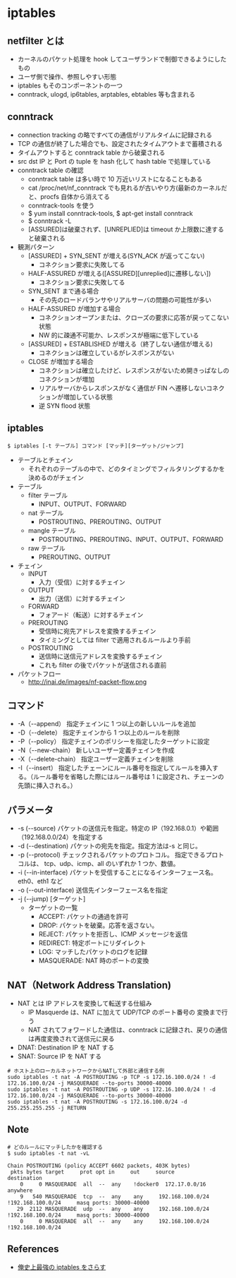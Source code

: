 # iptables

## netfilter とは

- カーネルのパケット処理を hook してユーザランドで制御できるようにしたもの
- ユーザ側で操作、参照しやすい形態
- iptables もそのコンポーネントの一つ
- conntrack, ulogd, ip6tables, arptables, ebtables 等も含まれる

## conntrack

- connection tracking の略ですべての通信がリアルタイムに記録される
- TCP の通信が終了した場合でも、設定されたタイムアウトまで蓄積される
- タイムアウトすると conntrack table から破棄される
- src dst IP と Port の tuple を hash 化して hash table で処理している
- conntrack table の確認
  - conntrack table は多い時で 10 万近いリストになることもある
  - cat /proc/net/nf_conntrack でも見れるが古いやり方(最新のカーネルだと、procfs 自体から消えてる
  - conntrack-tools を使う
  - $ yum install conntrack-tools, $ apt-get install conntrack
  - \$ conntrack -L
  - [ASSURED]は破棄されず、[UNREPLIED]は timeout か上限数に達すると破棄される
- 観測パターン
  - [ASSURED] + SYN_SENT が増える(SYN_ACK が返ってこない)
    - コネクション要求に失敗してる
  - HALF-ASSURED が増える([ASSURED][unreplied]に遷移しない])
    - コネクション要求に失敗してる
  - SYN_SENT まで通る場合
    - その先のロードバランサやリアルサーバの問題の可能性が多い
  - HALF-ASSURED が増加する場合
    - コネクションオープンまたは、クローズの要求に応答が戻ってこない状態
    - NW 的に疎通不可能か、レスポンスが極端に低下している
  - [ASSURED] + ESTABLISHED が増える（終了しない通信が増える)
    - コネクションは確立しているがレスポンスがない
  - CLOSE が増加する場合
    - コネクションは確立したけど、レスポンスがないため開きっぱなしのコネクションが増加
    - リアルサーバからレスポンスがなく通信が FIN へ遷移しないコネクションが増加している状態
    - 逆 SYN flood 状態

## iptables

```
$ iptables [-t テーブル] コマンド [マッチ][ターゲット/ジャンプ]
```

- テーブルとチェイン
  - それぞれのテーブルの中で、どのタイミングでフィルタリングするかを決めるのがチェイン
- テーブル
  - filter テーブル
    - INPUT、OUTPUT、FORWARD
  - nat テーブル
    - POSTROUTING、PREROUTING、OUTPUT
  - mangle テーブル
    - POSTROUTING、PREROUTING、INPUT、OUTPUT、FORWARD
  - raw テーブル
    - PREROUTING、OUTPUT
- チェイン
  - INPUT
    - 入力（受信）に対するチェイン
  - OUTPUT
    - 出力（送信）に対するチェイン
  - FORWARD
    - フォアード（転送）に対するチェイン
  - PREROUTING
    - 受信時に宛先アドレスを変換するチェイン
    - タイミングとしては filter で適用されるルールより手前
  - POSTROUTING
    - 送信時に送信元アドレスを変換するチェイン
    - これも filter の後でパケットが送信される直前
- パケットフロー
  - http://inai.de/images/nf-packet-flow.png

## コマンド

- -A（--append） 指定チェインに 1 つ以上の新しいルールを追加
- -D（--delete） 指定チェインから 1 つ以上のルールを削除
- -P（--policy） 指定チェインのポリシーを指定したターゲットに設定
- -N（--new-chain） 新しいユーザー定義チェインを作成
- -X（--delete-chain） 指定ユーザー定義チェインを削除
- -I（--insert） 指定したチェーンにルール番号を指定してルールを挿入する。（ルール番号を省略した際にはルール番号は 1 に設定され、チェーンの先頭に挿入される。）

## パラメータ

- -s (--source) パケットの送信元を指定。特定の IP（192.168.0.1）や範囲（192.168.0.0/24）を指定する
- -d (--destination) パケットの宛先を指定。指定方法は-s と同じ。
- -p (--protocol) チェックされるパケットのプロトコル。 指定できるプロトコルは、 tcp、udp、icmp、all のいずれか 1 つか、数値。
- -i (--in-interface) パケットを受信することになるインターフェース名。eth0、eth1 など
- -o (--out-interface) 送信先インターフェース名を指定
- -j (--jump) [ターゲット]
  - ターゲットの一覧
    - ACCEPT: パケットの通過を許可
    - DROP: パケットを破棄。応答を返さない。
    - REJECT: パケットを拒否し、ICMP メッセージを返信
    - REDIRECT: 特定ポートにリダイレクト
    - LOG: マッチしたパケットのログを記録
    - MASQUERADE: NAT 時のポートの変換

## NAT（Network Address Translation)

- NAT とは IP アドレスを変換して転送する仕組み
  - IP Masquerde は、NAT に加えて UDP/TCP のポート番号の 変換まで行う
  - NAT されてフォワードした通信は、conntrack に記録され、戻りの通信は再度変換されて送信元に戻る
- DNAT: Destination IP を NAT する
- SNAT: Source IP を NAT する

```
# ホスト上のローカルネットワークからNATして外部と通信する例
sudo iptables -t nat -A POSTROUTING -p TCP -s 172.16.100.0/24 ! -d 172.16.100.0/24 -j MASQUERADE --to-ports 30000-40000
sudo iptables -t nat -A POSTROUTING -p UDP -s 172.16.100.0/24 ! -d 172.16.100.0/24 -j MASQUERADE --to-ports 30000-40000
sudo iptables -t nat -A POSTROUTING -s 172.16.100.0/24 -d 255.255.255.255 -j RETURN
```

## Note

```
# どのルールにマッチしたかを確認する
$ sudo iptables -t nat -vL

Chain POSTROUTING (policy ACCEPT 6602 packets, 403K bytes)
 pkts bytes target     prot opt in     out     source               destination
    0     0 MASQUERADE  all  --  any    !docker0  172.17.0.0/16        anywhere
    9   540 MASQUERADE  tcp  --  any    any     192.168.100.0/24    !192.168.100.0/24     masq ports: 30000-40000
   29  2112 MASQUERADE  udp  --  any    any     192.168.100.0/24    !192.168.100.0/24     masq ports: 30000-40000
    0     0 MASQUERADE  all  --  any    any     192.168.100.0/24    !192.168.100.0/24
```

## References

- [俺史上最強の iptables をさらす](http://qiita.com/suin/items/5c4e21fa284497782f71)
